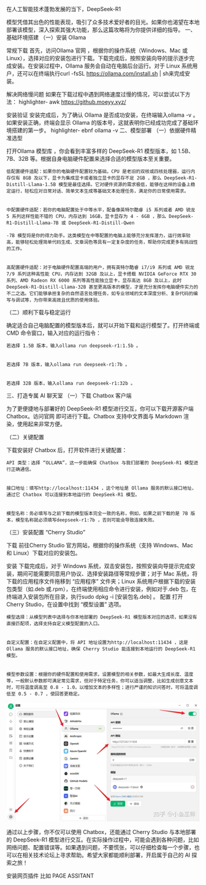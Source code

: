 在人工智能技术蓬勃发展的当下，DeepSeek-R1

模型凭借其出色的性能表现，吸引了众多技术爱好者的目光。如果你也渴望在本地部署该模型，深入探索其强大功能，那么这篇攻略将为你提供详细的指导。
一、基础环境搭建
（一）安装 Ollama

常规下载
首先，访问Ollama 官网 ，根据你的操作系统（Windows、Mac 或 Linux），选择对应的安装包进行下载。下载完成后，按照安装向导的提示逐步完成安装。在安装过程中，Ollama 服务会自动在电脑后台运行。对于 Linux 系统用户，还可以在终端执行curl -fsSL https://ollama.com/install.sh | sh来完成安装。


解决网络慢问题
如果在下载过程中遇到网络速度过慢的情况，可以尝试以下方法：
highlighter- awk
https://github.moeyy.xyz/


安装验证
安装完成后，为了确认 Ollama 是否成功安装，在终端输入ollama -v 。如果安装正确，终端会显示 Ollama 的版本号，这就表明你已经成功完成了基础环境搭建的第一步。
highlighter- ebnf
ollama -v
二、模型部署
（一）依据硬件精准选型

打开Ollama 模型库 ，你会看到丰富多样的 DeepSeek-R1 模型版本，如 1.5B、7B、32B 等。根据自身电脑硬件配置来选择合适的模型版本至关重要。


    低配置硬件适配：如果你的电脑硬件配置较为基础，CPU 是老旧的双核或四核处理器，运行内存仅有 8GB 及以下，显卡为集成显卡或者独立显卡的显存不足 2GB ，那么 DeepSeek-R1-Distill-Llama-1.5B 模型是最佳选择。它对硬件资源的需求极低，能够在这样的设备上稳定运行，轻松应对日常对话、简单文本生成等基础文本处理任务，满足你的日常使用需求。


    中配置硬件适配：若你的电脑配置处于中等水平，配备像英特尔酷睿 i5 系列或者 AMD 锐龙 5 系列这样性能不错的 CPU，内存达到 16GB，显卡显存为 4 - 6GB ，那么 DeepSeek-R1-Distill-Llama-7B 或 DeepSeek-R1-Distill-Qwen

    -7B 模型将是你的得力助手。这类模型在中等配置的电脑上能够充分发挥潜力，运行效率较高，能够轻松处理简单代码生成、文章润色等具有一定复杂度的任务，帮助你完成更多有挑战性的工作。


    高配置硬件适配：对于电脑硬件配置高端的用户，拥有英特尔酷睿 i7/i9 系列或 AMD 锐龙 7/9 系列这种高性能 CPU，内存达到 32GB 及以上，显卡搭载 NVIDIA GeForce RTX 30 系列、AMD Radeon RX 6000 系列等高性能独立显卡，显存高达 8GB 及以上，此时 DeepSeek-R1-Distill-Llama-32B 甚至更高版本的模型，才是充分发挥你电脑硬件实力的不二之选。它们能够承担复杂的自然语言处理任务，如专业领域的文本深度分析、复杂代码的编写与调试等，为你带来高效且优质的使用体验。
（二）顺利下载与稳定运行

确定适合自己电脑配置的模型版本后，就可以开始下载和运行模型了。打开终端或 CMD 命令窗口，输入对应的运行指令：


    若选择 1.5B 版本，输入ollama run deepseek-r1:1.5b 。


    若选择 7B 版本，输入ollama run deepseek-r1:7b 。


    若选择 32B 版本，输入ollama run deepseek-r1:32b 。
三、打造专属 AI 聊天室
（一）下载 Chatbox
客户端

为了更便捷地与部署好的 DeepSeek-R1 模型进行交互，你可以下载开源客户端 Chatbox。访问官网 即可进行下载。Chatbox 支持中文界面与 Markdown 渲染，使用起来非常方便。

（二）关键配置

下载安装好 Chatbox 后，打开软件进行关键配置：

    API 类型：选择 “OLLAMA”，这一步能确保 Chatbox 与我们部署的 DeepSeek-R1 模型进行正确通信。


    接口地址：填写http://localhost:11434 ，这个地址是 Ollama 服务的默认接口地址，通过它 Chatbox 可以连接到本地运行的 DeepSeek-R1 模型。


    模型名称：务必填写与之前下载的模型版本完全一致的名称，例如，如果之前下载的是 7B 版本，模型名称就必须填写deepseek-r1:7b ，否则可能会导致连接失败。
（三）安装配置 “Cherry Studio”

下载
前往Cherry Studio 官方网站，根据你的操作系统（支持 Windows、Mac 和 Linux）下载对应的安装包。


安装
下载完成后，对于 Windows 系统，双击安装包，按照安装向导提示完成安装，期间可能需要同意用户协议、选择安装路径等常规步骤；对于 Mac 系统，将下载的应用程序文件拖移到 “应用程序” 文件夹；Linux 系统用户根据下载的安装包类型（如.deb 或.rpm），在终端使用相应命令进行安装，例如对于.deb 包，在终端进入安装包所在目录，执行sudo dpkg -i [安装包名.deb] 。
配置
打开 Cherry Studio，在设置中找到 “模型设置” 选项。


    模型选择：从模型列表中选择与你本地部署的 DeepSeek-R1 模型版本对应的选项，如果没有直接匹配项，选择支持自定义模型配置的入口。


    自定义配置：在自定义配置中，将 API 地址设置为http://localhost:11434 ，这是 Ollama 服务的默认接口地址，确保 Cherry Studio 能连接到本地运行的 DeepSeek-R1 模型。


    模型参数设置：根据你的硬件配置和使用需求，设置模型的相关参数，如最大生成长度、温度等，一般默认参数即可满足常见需求，但对于特定任务，你可以适当调整，比如生成创意文本时，可将温度调高至 0.8 - 1.0，以增加文本的多样性；进行严谨的知识问答时，可将温度调低至 0.5 - 0.7 ，使回答更稳定。

![](assets/20250215_195848_image.png)

通过以上步骤，你不仅可以使用 Chatbox，还能通过 Cherry Studio 与本地部署的 DeepSeek-R1 模型进行交互。在实际操作过程中，可能会遇到各种问题，比如网络问题、配置错误等。如果遇到问题，不要慌张，可以仔细检查每一个步骤，也可以在相关技术论坛上寻求帮助。希望大家都能顺利部署，开启属于自己的 AI 探索之旅！

安装网页插件
  比如 PAGE ASSITANT 